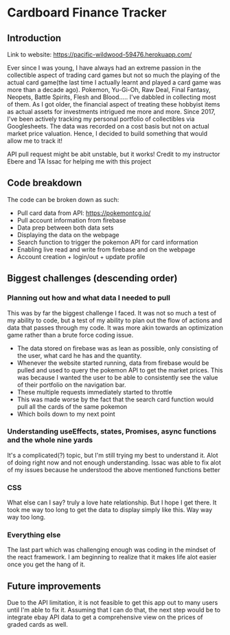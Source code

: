 # Cardboard Finance Tracker

## Introduction

Link to website: https://pacific-wildwood-59476.herokuapp.com/

Ever since I was young, I have always had an extreme passion in the collectible aspect of trading card games but not so much the playing of the actual card game(the last time I actually learnt and played a card game was more than a decade ago). Pokemon, Yu-Gi-Oh, Raw Deal, Final Fantasy, Neopets, Battle Spirits, Flesh and Blood..... I've dabbled in collecting most of them. As I got older, the financial aspect of treating these hobbyist items as actual assets for investments intrigued me more and more. Since 2017, I've been actively tracking my personal portfolio of collectibles via Googlesheets. The data was recorded on a cost basis but not on actual market price valuation. Hence, I decided to build something that would allow me to track it!

API pull request might be abit unstable, but it works! Credit to my instructor Ebere and TA Issac for helping me with this project

## Code breakdown
The code can be broken down as such:
- Pull card data from API: https://pokemontcg.io/
- Pull account information from firebase
- Data prep between both data sets
- Displaying the data on the webpage
- Search function to trigger the pokemon API for card information
- Enabling live read and write from firebase and on the webpage
- Account creation + login/out + update profile

## Biggest challenges (descending order)
### Planning out how and what data I needed to pull 
This was by far the biggest challenge I faced. It was not so much a test of my ability to code, but a test of my ability to plan out the flow of actions and data that passes through my code. It was more akin towards an optimization game rather than a brute force coding issue.
- The data stored on firebase was as lean as possible, only consisting of the user, what card he has and the quantity.
- Whenever the website started running, data from firebase would be pulled and used to query the pokemon API to get the market prices. This was because I wanted the user to be able to consistently see the value of their portfolio on the navigation bar. 
- These multiple requests immediately started to throttle
- This was made worse by the fact that the search card function would pull all the cards of the same pokemon
- Which boils down to my next point

### Understanding useEffects, states, Promises, async functions and the whole nine yards
It's a complicated(?) topic, but I'm still trying my best to understand it. Alot of doing right now and not enough understanding. Issac was able to fix alot of my issues because he understood the above mentioned functions better

### CSS
What else can I say? truly a love hate relationship. But I hope I get there. It took me way too long to get the data to display simply like this. Way way way too long.

### Everything else
The last part which was challenging enough was coding in the mindset of the react framework. I am beginning to realize that it makes life alot easier once you get the hang of it.

## Future improvements
Due to the API limitation, it is not feasible to get this app out to many users until I'm able to fix it. Assuming that I can do that, the next step would be to integrate ebay API data to get a comprehensive view on the prices of graded cards as well.



